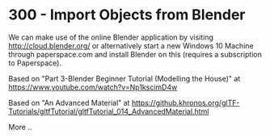# 300 - Import Objects from Blender

We can make use of the online Blender application by visiting http://cloud.blender.org/ or alternatively start a new Windows 10 Machine through paperspace.com and install Blender on this (requires a subscription to Paperspace).

Based on "Part 3-Blender Beginner Tutorial (Modelling the House)" at https://www.youtube.com/watch?v=Np1kscimD4w

Based on "An Advanced Material" at https://github.khronos.org/glTF-Tutorials/gltfTutorial/gltfTutorial_014_AdvancedMaterial.html

More ..



